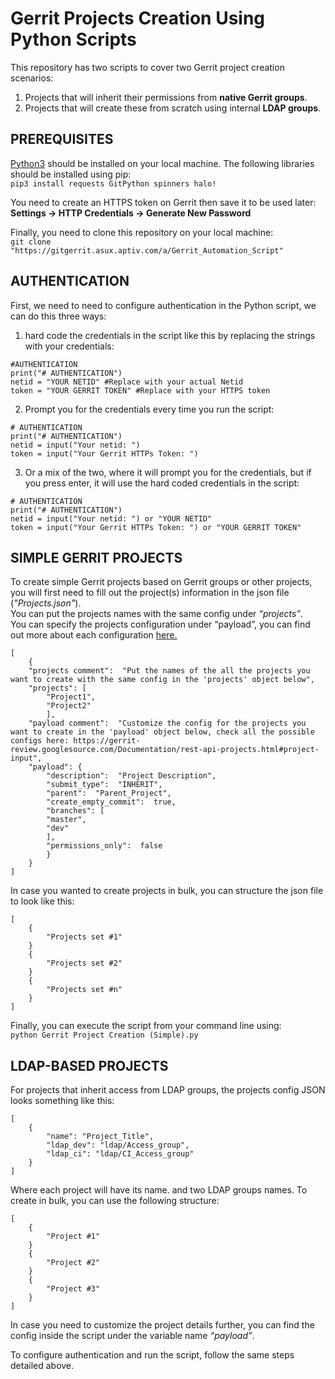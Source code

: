 # Gerrit Projects Creation Using Python Scripts
This repository has two scripts to cover two Gerrit project creation scenarios:
1. Projects that will inherit their permissions from **native Gerrit groups**.
2. Projects that will create these from scratch using internal **LDAP groups**.     

## PREREQUISITES
[Python3](https://www.python.org/downloads/) should be installed on your local machine. The following libraries should be installed using pip:   
```pip3 install requests GitPython spinners halo!```

You need to create an HTTPS token on Gerrit then save it to be used later:   
**Settings → HTTP Credentials → Generate New Password**

Finally, you need to clone this repository on your local machine:   
```git clone "https://gitgerrit.asux.aptiv.com/a/Gerrit_Automation_Script"```
   
## AUTHENTICATION
First, we need to need to configure authentication in the Python script, we can do this three ways:
1. hard code the credentials in the script like this by replacing the strings with your credentials:
```
#AUTHENTICATION
print("# AUTHENTICATION")
netid = "YOUR NETID" #Replace with your actual Netid
token = "YOUR GERRIT TOKEN" #Replace with your HTTPS token
```
2. Prompt you for the credentials every time you run the script:
```
# AUTHENTICATION
print("# AUTHENTICATION")
netid = input("Your netid: ")
token = input("Your Gerrit HTTPs Token: ")
```
3. Or a mix of the two, where it will prompt you for the credentials, but if you press enter, it will use the hard coded credentials in the script:
```
# AUTHENTICATION
print("# AUTHENTICATION")
netid = input("Your netid: ") or "YOUR NETID"
token = input("Your Gerrit HTTPs Token: ") or "YOUR GERRIT TOKEN"
```   

## SIMPLE GERRIT PROJECTS
To create simple Gerrit projects based on Gerrit groups or other projects, you will first need to fill out the project(s) information in the json file (*"Projects.json"*).   
You can put the projects names with the same config under *“projects”*.   
You can specify the projects configuration under “payload”, you can find out more about each configuration [here.](https://gerrit-review.googlesource.com/Documentation/rest-api-projects.html#project-input)   
```
[
	{
	"projects comment":  "Put the names of the all the projects you want to create with the same config in the 'projects' object below",
	"projects": [
		"Project1",
		"Project2"
		],
	"payload comment":  "Customize the config for the projects you want to create in the 'payload' object below, check all the possible configs here: https://gerrit-review.googlesource.com/Documentation/rest-api-projects.html#project-input",
	"payload": {
		"description":  "Project Description",
		"submit_type":  "INHERIT",
		"parent":  "Parent_Project",
		"create_empty_commit":  true,
		"branches": [
		"master",
		"dev"
		],
		"permissions_only":  false
		}
	}
]
```

In case you wanted to create projects in bulk, you can structure the json file to look like this:   
```
[
	{
		"Projects set #1"
	}
	{
		"Projects set #2"
	}
	{
		"Projects set #n"
	}
]
```
   
Finally, you can execute the script from your command line using:   
```python Gerrit Project Creation (Simple).py```

 
## LDAP-BASED PROJECTS
For projects that inherit access from LDAP groups, the projects config JSON looks something like this:   
```
[
	{
		"name": "Project_Title",
		"ldap_dev": "ldap/Access_group",
		"ldap_ci": "ldap/CI_Access_group"
	}
]
```
   
Where each project will have its name. and two LDAP groups names. To create in bulk, you can use the following structure:   
```
[
	{
		"Project #1"
	}
	{
		"Project #2"
	}
	{
		"Project #3"
	}
]
```
 
In case you need to customize the project details further, you can find the config inside the script under the variable name *“payload”*.   

To configure authentication and run the script, follow the same steps detailed above.   
